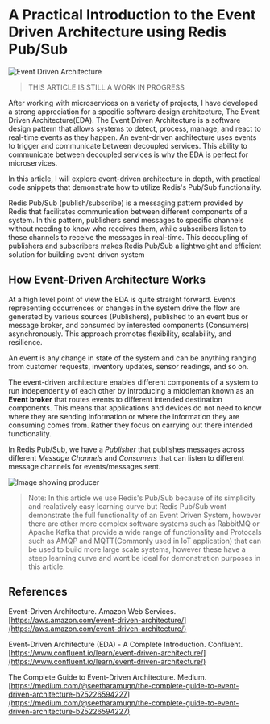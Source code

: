 # A Practical Introduction to the Event Driven Architecture using Redis Pub/Sub

![Event Driven Architecture](https://www.cncf.io/wp-content/uploads/2023/10/Screenshot-2023-10-27-at-16.36.16.png)

> THIS ARTICLE IS STILL A WORK IN PROGRESS

After working with microservices on a variety of projects, I have developed a strong appreciation for a specific software design architecture, The Event Driven Architecture(EDA). The Event Driven Architecture is a software design pattern that allows systems to detect, process, manage, and react to real-time events as they happen. An event-driven architecture uses events to trigger and communicate between decoupled services. This ability to communicate between decoupled services is why the EDA is perfect for microservices.

In this article, I will explore event-driven architecture in depth, with practical code snippets that demonstrate how to utilize Redis's Pub/Sub functionality.

Redis Pub/Sub (publish/subscribe) is a messaging pattern provided by Redis that facilitates communication between different components of a system. In this pattern, publishers send messages to specific channels without needing to know who receives them, while subscribers listen to these channels to receive the messages in real-time. This decoupling of publishers and subscribers makes Redis Pub/Sub a lightweight and efficient solution for building event-driven system

## How Event-Driven Architecture Works

At a high level point of view the EDA is quite straight forward. Events representing occurrences or changes in the system drive the flow are generated by various sources (Publishers), published to an event bus or message broker, and consumed by interested components (Consumers) asynchronously. This approach promotes flexibility, scalability, and resilience.

An event is any change in state of the system and can be anything ranging from customer requests, inventory updates, sensor readings, and so on.

The event-driven architecture enables different components of a system to run independently of each other by introducing a middleman known as an **Event broker** that routes events to different intended destination components. This means that applications and devices do not need to know where they are sending information or where the information they are consuming comes from. Rather they focus on carrying out there intended functionality.

In Redis Pub/Sub, we have a *Publisher* that publishes messages across different *Message Channels* and *Consumers* that can listen to different message channels for events/messages sent.

![Image showing producer](/eda1.jpg)

> Note: In this article we use Redis's Pub/Sub because of its simplicity and realatively easy learning curve but Redis Pub/Sub wont demonstrate the full functionality of an Event Driven System, however there are other more complex software systems such as RabbitMQ or Apache Kafka that provide a wide range of functionality and Protocals such as AMQP and MQTT(Commonly used in IoT application) that can be used to build more large scale systems, however these have a steep learning curve and wont be ideal for demonstration purposes in this article.




## References

Event-Driven Architecture. Amazon Web Services. [https://aws.amazon.com/event-driven-architecture/](https://aws.amazon.com/event-driven-architecture/)

Event-Driven Architecture (EDA) - A Complete Introduction. Confluent. [https://www.confluent.io/learn/event-driven-architecture/](https://www.confluent.io/learn/event-driven-architecture/)

The Complete Guide to Event-Driven Architecture. Medium. [https://medium.com/@seetharamugn/the-complete-guide-to-event-driven-architecture-b25226594227](https://medium.com/@seetharamugn/the-complete-guide-to-event-driven-architecture-b25226594227)
